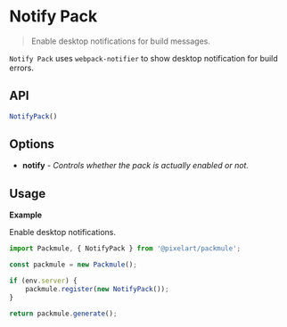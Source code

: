 # Notify Pack
> Enable desktop notifications for build messages.

`Notify Pack` uses `webpack-notifier` to
show desktop notification for build errors.

## API
```ts
NotifyPack()
```

## Options
* **notify** - *Controls whether the pack is actually enabled or not.*

## Usage

**Example**

Enable desktop notifications.

```ts
import Packmule, { NotifyPack } from '@pixelart/packmule';

const packmule = new Packmule();

if (env.server) {
    packmule.register(new NotifyPack());
}

return packmule.generate();
```
